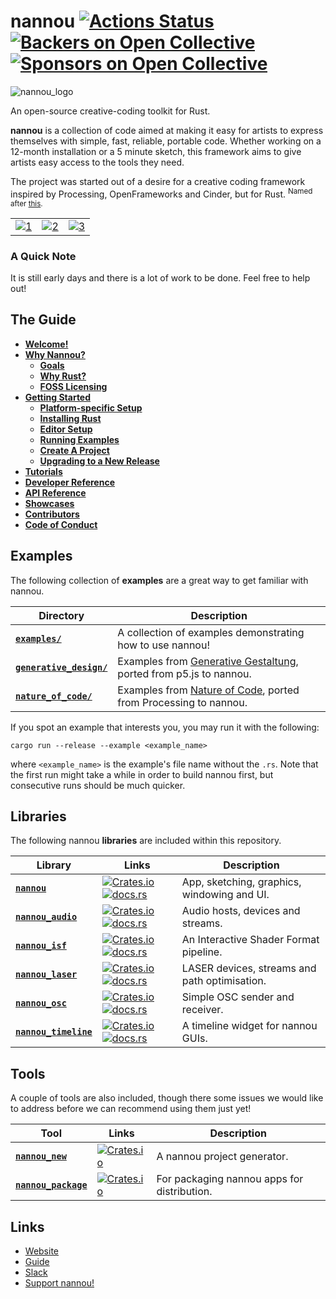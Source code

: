# nannou [![Actions Status](https://github.com/nannou-org/nannou/workflows/nannou/badge.svg)](https://github.com/nannou-org/nannou/actions) [![Backers on Open Collective](https://opencollective.com/nannou/backers/badge.svg)](https://guide.nannou.cc/contributors.html#backers) [![Sponsors on Open Collective](https://opencollective.com/nannou/sponsors/badge.svg)](https://guide.nannou.cc/contributors.html#sponsors)

![nannou_logo](https://i.imgur.com/1ldLFfj.png)

An open-source creative-coding toolkit for Rust.

**nannou** is a collection of code aimed at making it easy for artists to
express themselves with simple, fast, reliable, portable code.  Whether working
on a 12-month installation or a 5 minute sketch, this framework aims to
give artists easy access to the tools they need.

The project was started out of a desire for a creative coding framework inspired
by Processing, OpenFrameworks and Cinder, but for Rust. <sup>Named after
[this](https://www.youtube.com/watch?v=A-Pkx37kYf4).</sup>

|     |     |     |
| --- |:---:| ---:|
| [![1](https://i.imgur.com/kPn91tW.gif)](https://github.com/nannou-org/nannou/blob/master/examples/draw/draw_polygon.rs) | [![2](https://i.imgur.com/gaiWHZX.gif)](https://github.com/nannou-org/nannou/blob/master/examples/ui/simple_ui.rs) | [![3](https://i.imgur.com/lm4RI4N.gif)](https://github.com/nannou-org/nannou/blob/master/examples/draw/draw_polyline.rs) |

### A Quick Note

It is still early days and there is a lot of work to be done. Feel free to help out!

## The Guide

- [**Welcome!**](https://www.guide.nannou.cc/)
- [**Why Nannou?**](https://www.guide.nannou.cc/why_nannou.html)
  - [**Goals**](https://www.guide.nannou.cc/why_nannou.html#goals)
  - [**Why Rust?**](https://www.guide.nannou.cc/why_nannou.html#why-rust)
  - [**FOSS Licensing**](https://guide.nannou.cc/why_nannou.html#why-the-apachemit-dual-licensing)
- [**Getting Started**](https://www.guide.nannou.cc/getting_started.html)
  - [**Platform-specific Setup**](https://www.guide.nannou.cc/getting_started/platform-specific_setup.html)
  - [**Installing Rust**](https://www.guide.nannou.cc/getting_started/installing_rust.html)
  - [**Editor Setup**](https://www.guide.nannou.cc/getting_started/editor_setup.html)
  - [**Running Examples**](https://www.guide.nannou.cc/getting_started/running_examples.html)
  - [**Create A Project**](https://www.guide.nannou.cc/getting_started/create_a_project.html)
  - [**Upgrading to a New Release**](https://guide.nannou.cc/getting_started/upgrading.html)
- [**Tutorials**](https://www.guide.nannou.cc/tutorials.html)
- [**Developer Reference**](https://www.guide.nannou.cc/developer_reference.html)
- [**API Reference**](https://www.guide.nannou.cc/api_reference.html)
- [**Showcases**](https://www.guide.nannou.cc/showcases.html)
- [**Contributors**](https://www.guide.nannou.cc/contributors.html)
- [**Code of Conduct**](https://guide.nannou.cc/code_of_conduct.html)

## Examples

The following collection of **examples** are a great way to get familiar with nannou.

| **Directory** | **Description** |
| --- | --- |
| [**`examples/`**](./examples) | A collection of examples demonstrating how to use nannou! |
| [**`generative_design/`**](./generative_design) | Examples from [Generative Gestaltung](http://www.generative-gestaltung.de/), ported from p5.js to nannou. |
| [**`nature_of_code/`**](./nature_of_code) | Examples from [Nature of Code](https://natureofcode.com/), ported from Processing to nannou. |

If you spot an example that interests you, you may run it with the following:

```
cargo run --release --example <example_name>
```

where `<example_name>` is the example's file name without the `.rs`. Note that
the first run might take a while in order to build nannou first, but consecutive
runs should be much quicker.

## Libraries

The following nannou **libraries** are included within this repository.

| **Library** | **Links** | **Description** |
| --- | --- | --- |
| [**`nannou`**](./nannou) | [![Crates.io](https://img.shields.io/crates/v/nannou.svg)](https://crates.io/crates/nannou) [![docs.rs](https://docs.rs/nannou/badge.svg)](https://docs.rs/nannou/) | App, sketching, graphics, windowing and UI. |
| [**`nannou_audio`**](./nannou_audio) | [![Crates.io](https://img.shields.io/crates/v/nannou_audio.svg)](https://crates.io/crates/nannou_audio) [![docs.rs](https://docs.rs/nannou_audio/badge.svg)](https://docs.rs/nannou_audio/) | Audio hosts, devices and streams. |
| [**`nannou_isf`**](./nannou_isf) | [![Crates.io](https://img.shields.io/crates/v/nannou_isf.svg)](https://crates.io/crates/nannou_isf) [![docs.rs](https://docs.rs/nannou_isf/badge.svg)](https://docs.rs/nannou_isf/) | An Interactive Shader Format pipeline. |
| [**`nannou_laser`**](./nannou_laser) | [![Crates.io](https://img.shields.io/crates/v/nannou_laser.svg)](https://crates.io/crates/nannou_laser) [![docs.rs](https://docs.rs/nannou_laser/badge.svg)](https://docs.rs/nannou_laser/) | LASER devices, streams and path optimisation. |
| [**`nannou_osc`**](./nannou_osc) | [![Crates.io](https://img.shields.io/crates/v/nannou_osc.svg)](https://crates.io/crates/nannou_osc) [![docs.rs](https://docs.rs/nannou_osc/badge.svg)](https://docs.rs/nannou_osc/) | Simple OSC sender and receiver. |
| [**`nannou_timeline`**](./nannou_timeline) | [![Crates.io](https://img.shields.io/crates/v/nannou_timeline.svg)](https://crates.io/crates/nannou_timeline) [![docs.rs](https://docs.rs/nannou_timeline/badge.svg)](https://docs.rs/nannou_timeline/) | A timeline widget for nannou GUIs. |

## Tools

A couple of tools are also included, though there some issues we would like to
address before we can recommend using them just yet!

| **Tool** | **Links** | **Description** |
| --- | --- | --- |
| [**`nannou_new`**](./nannou_new) | [![Crates.io](https://img.shields.io/crates/v/nannou_new.svg)](https://crates.io/crates/nannou_new) | A nannou project generator. |
| [**`nannou_package`**](./nannou_package) | [![Crates.io](https://img.shields.io/crates/v/nannou_package.svg)](https://crates.io/crates/nannou_package) | For packaging nannou apps for distribution. |

## Links

- [Website](https://www.nannou.cc/)
- [Guide](https://www.guide.nannou.cc/)
- [Slack](https://communityinviter.com/apps/nannou/nannou-slack)
- [Support nannou!](https://opencollective.com/nannou)
